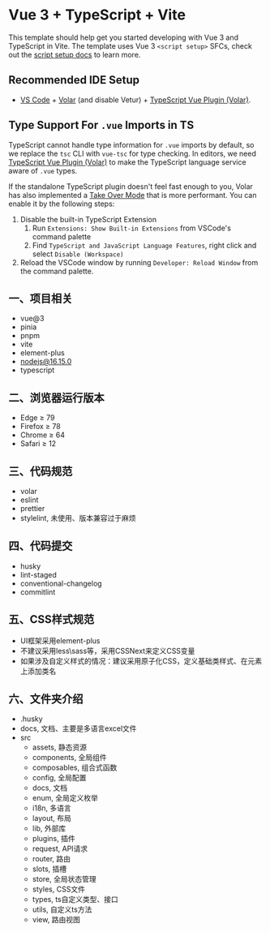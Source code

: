 # Vue 3 + TypeScript + Vite

This template should help get you started developing with Vue 3 and TypeScript in Vite. The template uses Vue 3 `<script setup>` SFCs, check out the [script setup docs](https://v3.vuejs.org/api/sfc-script-setup.html#sfc-script-setup) to learn more.

## Recommended IDE Setup

- [VS Code](https://code.visualstudio.com/) + [Volar](https://marketplace.visualstudio.com/items?itemName=Vue.volar) (and disable Vetur) + [TypeScript Vue Plugin (Volar)](https://marketplace.visualstudio.com/items?itemName=Vue.vscode-typescript-vue-plugin).

## Type Support For `.vue` Imports in TS

TypeScript cannot handle type information for `.vue` imports by default, so we replace the `tsc` CLI with `vue-tsc` for type checking. In editors, we need [TypeScript Vue Plugin (Volar)](https://marketplace.visualstudio.com/items?itemName=Vue.vscode-typescript-vue-plugin) to make the TypeScript language service aware of `.vue` types.

If the standalone TypeScript plugin doesn't feel fast enough to you, Volar has also implemented a [Take Over Mode](https://github.com/johnsoncodehk/volar/discussions/471#discussioncomment-1361669) that is more performant. You can enable it by the following steps:

1. Disable the built-in TypeScript Extension
   1. Run `Extensions: Show Built-in Extensions` from VSCode's command palette
   2. Find `TypeScript and JavaScript Language Features`, right click and select `Disable (Workspace)`
2. Reload the VSCode window by running `Developer: Reload Window` from the command palette.


## 一、项目相关
- vue@3
- pinia
- pnpm
- vite
- element-plus
- nodejs@16.15.0
- typescript

## 二、浏览器运行版本
- Edge ≥ 79
- Firefox ≥ 78
- Chrome ≥ 64
- Safari ≥ 12

## 三、代码规范
- volar
- eslint
- prettier
- stylelint, 未使用、版本兼容过于麻烦

## 四、代码提交
- husky
- lint-staged
- conventional-changelog
- commitlint

## 五、CSS样式规范
- UI框架采用element-plus
- 不建议采用less\sass等，采用CSSNext来定义CSS变量
- 如果涉及自定义样式的情况：建议采用原子化CSS，定义基础类样式、在元素上添加类名

## 六、文件夹介绍
- .husky
- docs, 文档、主要是多语言excel文件
- src
	- assets, 静态资源
	- components, 全局组件
	- composables, 组合式函数
	- config, 全局配置
	- docs, 文档
	- enum, 全局定义枚举
	- i18n, 多语言
	- layout, 布局
	- lib, 外部库
	- plugins, 插件
	- request, API请求
	- router, 路由
	- slots, 插槽
	- store, 全局状态管理
	- styles, CSS文件
	- types, ts自定义类型、接口
	- utils, 自定义ts方法
	- view, 路由视图
